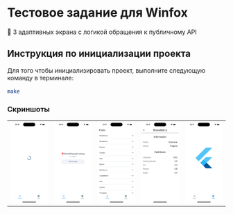 # Тестовое задание для Winfox

🦊 3 адаптивных экрана с логикой обращения к публичному API

## Инструкция по инициализации проекта

Для того чтобы инициализировать проект, выполните следующую команду в терминале:

```sh
make
```

### Скриншоты

<table>
   <tr>
      <td>
         <img width="300px" src="./media/pending_state.png">
      </td>
      <td>
         <img width="300px" src="./media/failure_state.png">
      </td>
      <td>
         <img width="300px" src="./media/loaded_state.png">
      </td>
      <td>
         <img width="300px" src="./media/details_page.png">
      </td>
      <td>
         <img width="300px" src="./media/logo_page.png">
      </td>
   </tr>
<table>





